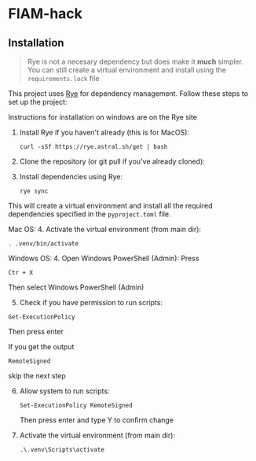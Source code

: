 # FIAM-hack
## Installation

> Rye is not a necesary dependency but does make it **much** simpler. You can still create a virtual environment and install using the `requirements.lock` file

This project uses [Rye](https://rye-up.com/) for dependency management. Follow these steps to set up the project:

Instructions for installation on windows are on the Rye site

1. Install Rye if you haven't already (this is for MacOS):
   ```
   curl -sSf https://rye.astral.sh/get | bash

   ```

2. Clone the repository (or git pull if you've already cloned):

3. Install dependencies using Rye:
   ```
   rye sync
   ```

This will create a virtual environment and install all the required dependencies specified in the `pyproject.toml` file.

Mac OS:
4. Activate the virtual environment (from main dir):
   ```
   . .venv/bin/activate
   ```

Windows OS:
4. Open Windows PowerShell (Admin):
   Press
   ```
   Ctr + X
   ```
   Then select Windows PowerShell (Admin)

5.  Check if you have permission to run scripts:
   ```
   Get-ExecutionPolicy
   ```

   Then press enter

If you get the output
   ```
   RemoteSigned
   ```
skip the next step

6. Allow system to run scripts:
   ```
   Set-ExecutionPolicy RemoteSigned
   ```

   Then press enter and type Y to confirm change

7. Activate the virtual environment (from main dir):
   ```
   .\.venv\Scripts\activate
   ```